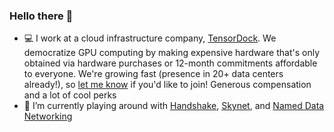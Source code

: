 ### Hello there 👋

<!--
**jonathan-lei/jonathan-lei** is a ✨ _special_ ✨ repository because its `README.md` (this file) appears on your GitHub profile.

Here are some ideas to get you started:

- 👯 I’m looking to collaborate on ...
- 🤔 I’m looking for help with ...
- 💬 Ask me about ...
- 📫 How to reach me: ...
- 😄 Pronouns: ...
- ⚡ Fun fact: ...

- 📫 Shoot me a message if you'd like to connect!

-->

- 💻 I work at a cloud infrastructure company, [TensorDock](https://tensordock.com/). We democratize GPU computing by making expensive hardware that's only obtained via hardware purchases or 12-month commitments affordable to everyone. We're growing fast (presence in 20+ data centers already!), so [let me know](mailto:jonathan@tensordock.com) if you'd like to join! Generous compensation and a lot of cool perks
- 🌱 I’m currently playing around with [Handshake](https://handshake.org/), [Skynet](https://siasky.net/), and [Named Data Networking](https://named-data.net/)
